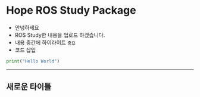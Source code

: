 # Hope ROS Study Package
- 안녕하세요
- ROS Study한 내용을 업로드 하겠습니다.
- 내용 중간에 하이라이트 `중요`
- 코드 삽입
```python
print("Hello World")
```
---
## 새로운 타이틀